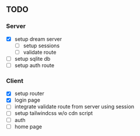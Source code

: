 ## TODO

### Server

- [x] setup dream server
  - [ ] setup sessions
  - [ ] validate route
- [ ] setup sqlite db
- [ ] setup auth route

### Client

- [x] setup router
- [x] login page
- [ ] integrate validate route from server using session
- [ ] setup tailwindcss w/o cdn script
- [ ] auth
- [ ] home page
